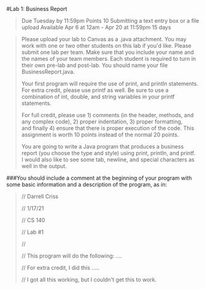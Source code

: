 #Lab 1: Business Report

> Due Tuesday by 11:59pm Points 10 Submitting a text entry box or a file upload Available Apr 6 at 12am - Apr 20 at 11:59pm 15 days

> Please upload your lab to Canvas as a .java attachment.  You may work with one or two other students on this lab if you'd like.  Please  
> submit one lab per team.  Make sure that you include your name and the names of your team members.  Each student is required to turn in  
> their own pre-lab and post-lab.  You should name your file <first initial><last initial>BusinessReport.java.  
> 
> Your first program will require the use of print, and println statements. For extra credit, please use printf as well.  Be sure to use a  
> combination of int, double, and string variables in your printf statements.  
> 
> For full credit, please use 1) comments (in the header, methods, and any complex code), 2) proper indentation, 3) proper formatting,  
> and finally 4)  ensure that there is proper execution of the code.  This assignment is worth 10 points instead of the normal 20 points.  
> 
> You are going to write a Java program that produces a business report (you choose the type and style) using print, println, and printf.  
> I would also like to see some tab, newline, and special characters as well in the output.  
  


###You should include a comment at the beginning of your program with some basic information and a description of the program, as in:  

> // Darrell Criss  
> 
> // 1/17/21  
> 
> // CS 140  
> 
> // Lab #1  
> 
> //  
> 
> // This program will do the following: ....  
> 
> // For extra credit, I did this .....  
> 
> // I got all this working, but I couldn't get this to work.  